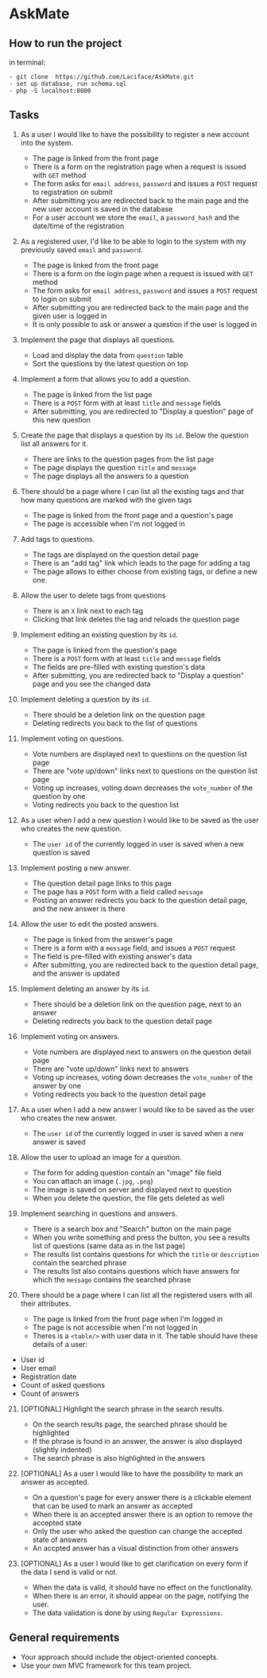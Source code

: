 # AskMate

## How to run the project

in terminal:
    
    - git clone  https://github.com/Laciface/AskMate.git  
    - set up database, run schema.sql  
    - php -S localhost:8000  

## Tasks

1. As a user I would like to have the possibility to register a new account into the system.
    - The page is linked from the front page
    - There is a form on the registration page when a request is issued with `GET` method
    - The form asks for `email address`, `password` and issues a `POST` request to registration on submit
    - After submitting you are redirected back to the main page and the new user account is saved in the database
    - For a user account we store the `email`, a `password_hash` and the date/time of the registration

2. As a registered user, I'd like to be able to login to the system with my previously saved `email` and `password`.
    - The page is linked from the front page
    - There is a form on the login page when a request is issued with `GET` method
    - The form asks for `email address`, `password` and issues a `POST` request to login on submit
    - After submitting you are redirected back to the main page and the given user is logged in
    - It is only possible to ask or answer a question if the user is logged in

3. Implement the page that displays all questions.
    - Load and display the data from `question` table
    - Sort the questions by the latest question on top

4. Implement a form that allows you to add a question.
    - The page is linked from the list page
    - There is a `POST` form with at least `title` and `message` fields
    - After submitting, you are redirected to "Display a question" page of this new question

5. Create the page that displays a question by its `id`. Below the question list all answers for it.
    - There are links to the question pages from the list page
    - The page displays the question `title` and `message`
    - The page displays all the answers to a question

6. There should be a page where I can list all the existing tags and that how many questions are marked with the given tags
    - The page is linked from the front page and a question's page
    - The page is accessible when I'm not logged in

7. Add tags to questions.
    - The tags are displayed on the question detail page
    - There is an "add tag" link which leads to the page for adding a tag
    - The page allows to either choose from existing tags, or define a new one.

8. Allow the user to delete tags from questions
    - There is an `X` link next to each tag
    - Clicking that link deletes the tag and reloads the question page

9. Implement editing an existing question by its `id`.
    - The page is linked from the question's page
    - There is a `POST` form with at least `title` and `message` fields
    - The fields are pre-filled with existing question's data
    - After submitting, you are redirected back to "Display a question" page and you see the changed data

10. Implement deleting a question by its `id`.
    - There should be a deletion link on the question page
    - Deleting redirects you back to the list of questions

11. Implement voting on questions.
    - Vote numbers are displayed next to questions on the question list page
    - There are "vote up/down" links next to questions on the question list page
    - Voting up increases, voting down decreases the `vote_number` of the question by one
    - Voting redirects you back to the question list

12. As a user when I add a new question I would like to be saved as the user who creates the new question.
    - The `user id` of the currently logged in user is saved when a new question is saved

13. Implement posting a new answer.
    - The question detail page links to this page
    - The page has a `POST` form with a field called `message`
    - Posting an answer redirects you back to the question detail page, and the new answer is there

14. Allow the user to edit the posted answers.
    - The page is linked from the answer's page
    - There is a form with a `message` field, and issues a `POST` request
    - The field is pre-filled with existing answer's data
    - After submitting, you are redirected back to the question detail page, and the answer is updated

15. Implement deleting an answer by its `id`.
    - There should be a deletion link on the question page, next to an answer
    - Deleting redirects you back to the question detail page

16. Implement voting on answers.
    - Vote numbers are displayed next to answers on the question detail page
    - There are "vote up/down" links next to answers
    - Voting up increases, voting down decreases the `vote_number` of the answer by one
    - Voting redirects you back to the question detail page

17. As a user when I add a new answer I would like to be saved as the user who creates the new answer.
    - The `user id` of the currently logged in user is saved when a new answer is saved

18. Allow the user to upload an image for a question.
    - The form for adding question contain an "image" file field
    - You can attach an image (`.jpg`, `.png`)
    - The image is saved on server and displayed next to question
    - When you delete the question, the file gets deleted as well

19. Implement searching in questions and answers.
    - There is a search box and "Search" button on the main page
    - When you write something and press the button, you see a results list of questions (same data as in the list page)
    - The results list contains questions for which the `title` or `description` contain the searched phrase
    - The results list also contains questions which have answers for which the `message` contains the searched phrase

20. There should be a page where I can list all the registered users with all their attributes.
    - The page is linked from the front page when I'm logged in
    - The page is not accessible when I'm not logged in
    - Theres is a `<table/>` with user data in it. The table should have these details of a user:
  - User id
  - User email
  - Registration date
  - Count of asked questions
  - Count of answers

21. [OPTIONAL] Highlight the search phrase in the search results.
    - On the search results page, the searched phrase should be highlighted
    - If the phrase is found in an answer, the answer is also displayed (slightly indented)
    - The search phrase is also highlighted in the answers

22. [OPTIONAL] As a user I would like to have the possibility to mark an answer as accepted.
    - On a question's page for every answer there is a clickable element that can be used to mark an answer as accepted
    - When there is an accepted answer there is an option to remove the accepted state
    - Only the user who asked the question can change the accepted state of answers
    - An accpted answer has a visual distinction from other answers

23. [OPTIONAL] As a user I would like to get clarification on every form if the data I send is valid or not.
    - When the data is valid, it should have no effect on the functionality.
    - When there is an error, it should appear on the page, notifying the user.
    - The data validation is done by using `Regular Expressions`.

## General requirements

- Your approach should include the object-oriented concepts.
- Use your own MVC framework for this team project.
